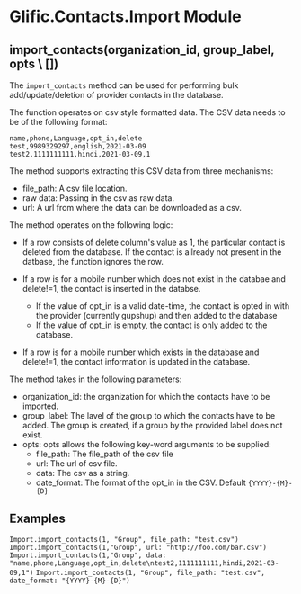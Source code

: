 # Glific.Contacts.Import Module

## import_contacts(organization_id, group_label, opts \\ [])

The `import_contacts` method can be used for performing bulk add/update/deletion of provider contacts in the database.

The function operates on csv style formatted data. The CSV data needs to be of the following format:
```
name,phone,Language,opt_in,delete
test,9989329297,english,2021-03-09
test2,1111111111,hindi,2021-03-09,1
```
The method supports extracting this CSV data from three mechanisms: 
- file_path: A csv file location.
- raw data: Passing in the csv as raw data.
- url: A url from where the data can be downloaded as a csv.

The method operates on the following logic:
- If a row consists of delete column's value as 1, the particular contact is deleted from the database. If the contact is allready not present in the datbase, the function ignores the row.

- If a row is for a mobile number which does not exist in the databae and delete!=1, the contact is inserted in the databse.
  - If the value of opt_in is a valid date-time, the contact is opted in with the provider (currently gupshup) and then added to the database
  - If the value of opt_in is empty, the contact is only added to the database.

- If a row is for a mobile number which exists in the database and delete!=1, the contact information is updated in the database.


The method takes in the following parameters:
- organization_id: the organization for which the contacts have to be imported.
- group_label: The lavel of the group to which the contacts have to be added. The group is created, if a group by the provided label does not exist.
- opts: opts allows the following key-word arguments to be supplied:
    - file_path: The file_path of the csv file
    - url: The url of csv file.
    - data: The csv as a string.
    - date_format: The format of the opt_in in the CSV. Default `{YYYY}-{M}-{D}`

## Examples
`Import.import_contacts(1, "Group", file_path: "test.csv")`
`Import.import_contacts(1,"Group", url: "http://foo.com/bar.csv")`
`Import.import_contacts(1,"Group", data: "name,phone,Language,opt_in,delete\ntest2,1111111111,hindi,2021-03-09,1")`
`Import.import_contacts(1, "Group", file_path: "test.csv", date_format: "{YYYY}-{M}-{D}")`


